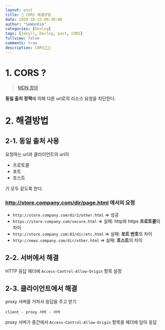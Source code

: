 ```yaml
---
layout: post
title: 🚨 CORS 해결방법
date: 2020-10-23 00:30:00
author: "SeWonKim"
categories: [Devlog]
tags: [jekyll, Devlog, post, CORS]
fullview: false
comments: true
description: CORS🚨🚨🚨
---
```


# 1. CORS ?

> [MDN 정의](https://developer.mozilla.org/ko/docs/Web/Security/Same-origin_policy)

**동일 출처 정책**에 의해 다른 url로의 리소스 요청을 차단한다. 

# 2. 해결방법

## 2-1. 동일 출처 사용

요청하는 url과 클라이언트의 url의

- 프로토콜
- 포트
- 호스트

가 모두 같도록 한다.

### http://store.company.com/dir/page.html 에서의 요청

- `http://store.company.com/dir2/other.html` => 성공
- `https://store.company.com/secure.html` => 실패: http와 https **프로토콜**의 차이
- `http://store.company.com:81/dir/etc.html` => 실패: **포트 번호**의 차이
- `http://news.company.com/dir/other.html` => 실패: **호스트**의 차이

## 2-2. 서버에서 해결

HTTP 응답 헤더에 `Access-Control-Allow-Origin` 항목 설정

## 2-3. 클라이언트에서 해결

proxy 서버를 거쳐서 응답을 주고 받기

`client - proxy 서버 - 서버`

proxy 서버가 중간에서 `Access-Control-Allow-Origin` 항목을 헤더에 담아 응답
